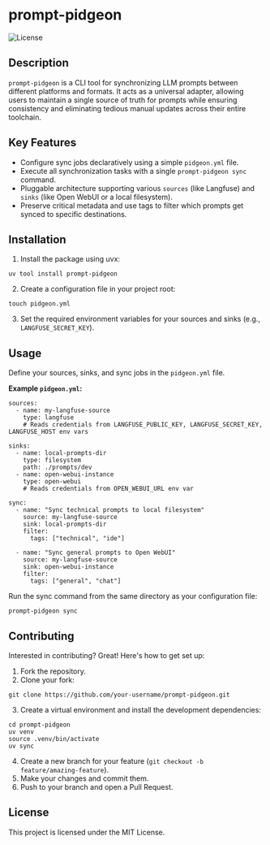 # prompt-pidgeon

![License](https://img.shields.io/badge/license-MIT-blue.svg)

## Description

`prompt-pidgeon` is a CLI tool for synchronizing LLM prompts between different platforms and formats. It acts as a universal adapter, allowing users to maintain a single source of truth for prompts while ensuring consistency and eliminating tedious manual updates across their entire toolchain.

## Key Features

*   Configure sync jobs declaratively using a simple `pidgeon.yml` file.
*   Execute all synchronization tasks with a single `prompt-pidgeon sync` command.
*   Pluggable architecture supporting various `sources` (like Langfuse) and `sinks` (like Open WebUI or a local filesystem).
*   Preserve critical metadata and use tags to filter which prompts get synced to specific destinations.

## Installation

1.  Install the package using uvx:

```
uv tool install prompt-pidgeon
```

2.  Create a configuration file in your project root:

```
touch pidgeon.yml
```

3.  Set the required environment variables for your sources and sinks (e.g., `LANGFUSE_SECRET_KEY`).

## Usage

Define your sources, sinks, and sync jobs in the `pidgeon.yml` file.

**Example `pidgeon.yml`:**

```
sources:
  - name: my-langfuse-source
    type: langfuse
    # Reads credentials from LANGFUSE_PUBLIC_KEY, LANGFUSE_SECRET_KEY, LANGFUSE_HOST env vars

sinks:
  - name: local-prompts-dir
    type: filesystem
    path: ./prompts/dev
  - name: open-webui-instance
    type: open-webui
    # Reads credentials from OPEN_WEBUI_URL env var

sync:
  - name: "Sync technical prompts to local filesystem"
    source: my-langfuse-source
    sink: local-prompts-dir
    filter:
      tags: ["technical", "ide"]

  - name: "Sync general prompts to Open WebUI"
    source: my-langfuse-source
    sink: open-webui-instance
    filter:
      tags: ["general", "chat"]
```

Run the sync command from the same directory as your configuration file:

```
prompt-pidgeon sync
```

## Contributing

Interested in contributing? Great! Here's how to get set up:

1.  Fork the repository.
2.  Clone your fork:

```
git clone https://github.com/your-username/prompt-pidgeon.git
```

3.  Create a virtual environment and install the development dependencies:

```
cd prompt-pidgeon
uv venv
source .venv/bin/activate
uv sync
```

4.  Create a new branch for your feature (`git checkout -b feature/amazing-feature`).
5.  Make your changes and commit them.
6.  Push to your branch and open a Pull Request.

## License

This project is licensed under the MIT License.
